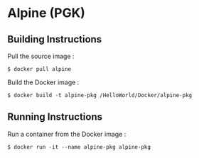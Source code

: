 # Alpine (PGK)
Building Instructions
-
Pull the source image :
<pre><code>$ docker pull alpine</code></pre>

Build the Docker image :
<pre><code>$ docker build -t alpine-pkg /HelloWorld/Docker/alpine-pkg</code></pre>

Running Instructions
-
Run a container from the Docker image :
<pre><code>$ docker run -it --name alpine-pkg alpine-pkg</code></pre>
